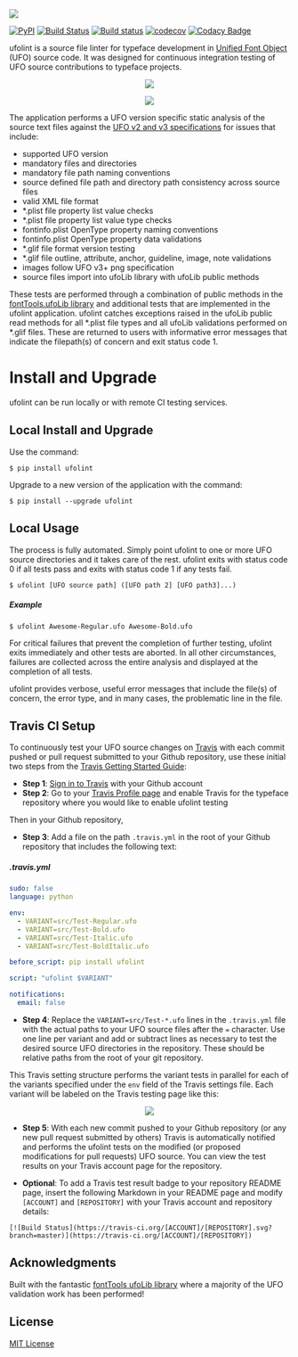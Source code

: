 <img src ="https://raw.githubusercontent.com/source-foundry/ufolint/images/images/title-header-crunch.png" />

[![PyPI](https://img.shields.io/pypi/v/ufolint.svg)](https://pypi.org/project/ufolint)
[![Build Status](https://travis-ci.org/source-foundry/ufolint.svg?branch=master)](https://travis-ci.org/source-foundry/ufolint)
[![Build status](https://ci.appveyor.com/api/projects/status/lsuj8p7myp6mdo2e/branch/master?svg=true)](https://ci.appveyor.com/project/chrissimpkins/ufolint/branch/master) 
[![codecov](https://codecov.io/gh/source-foundry/ufolint/branch/master/graph/badge.svg)](https://codecov.io/gh/source-foundry/ufolint)
[![Codacy Badge](https://api.codacy.com/project/badge/Grade/53663b1c61874ebb8b3022ee9945f5c8)](https://app.codacy.com/app/SourceFoundry/ufolint)

ufolint is a source file linter for typeface development in [Unified Font Object](http://unifiedfontobject.org/) (UFO) source code.  It was designed for continuous integration testing of UFO source contributions to typeface projects. 

<p align="center">
  <img src="https://raw.githubusercontent.com/source-foundry/ufolint/images/images/ufolint_example.gif"/>
</p>

<p align="center">
  <img src ="https://raw.githubusercontent.com/source-foundry/ufolint/images/images/ufolint_travis_example-crunch.png" />
</p>


The application performs a UFO version specific static analysis of the source text files against the [UFO v2 and v3 specifications](http://unifiedfontobject.org/) for issues that include:

  - supported UFO version
  - mandatory files and directories
  - mandatory file path naming conventions
  - source defined file path and directory path consistency across source files
  - valid XML file format
  - *.plist file property list value checks
  - *.plist file property list value type checks
  - fontinfo.plist OpenType property naming conventions
  - fontinfo.plist OpenType property data validations
  - *.glif file format version testing
  - *.glif file outline, attribute, anchor, guideline, image, note validations
  - images follow UFO v3+ png specification
  - source files import into ufoLib library with ufoLib public methods

These tests are performed through a combination of public methods in the [fontTools.ufoLib library](https://github.com/fonttools/fonttools/tree/master/Lib/fontTools/ufoLib) and additional tests that are implemented in the ufolint application.  ufolint catches exceptions raised in the ufoLib public read methods for all *.plist file types and all ufoLib validations performed on *.glif files.  These are returned to users with informative error messages that indicate the filepath(s) of concern and exit status code 1.


# Install and Upgrade

ufolint can be run locally or with remote CI testing services.


## Local Install and Upgrade

Use the command:

```
$ pip install ufolint
```

Upgrade to a new version of the application with the command:

```
$ pip install --upgrade ufolint
```


## Local Usage

The process is fully automated.  Simply point ufolint to one or more UFO source directories and it takes care of the rest.  ufolint exits with status code 0 if all tests pass and exits with status code 1 if any tests fail.

```
$ ufolint [UFO source path] ([UFO path 2] [UFO path3]...)
```

##### Example

```
$ ufolint Awesome-Regular.ufo Awesome-Bold.ufo
```

For critical failures that prevent the completion of further testing, ufolint exits immediately and other tests are aborted.  In all other circumstances, failures are collected across the entire analysis and displayed at the completion of all tests.  

ufolint provides verbose, useful error messages that include the file(s) of concern, the error type, and in many cases, the problematic line in the file.


## Travis CI Setup

To continuously test your UFO source changes on [Travis](https://travis-ci.org) with each commit pushed or pull request submitted to your Github repository, use these initial two steps from the [Travis Getting Started Guide](https://docs.travis-ci.com/user/getting-started/):

- **Step 1**: [Sign in to Travis](https://travis-ci.org/auth) with your Github account
- **Step 2**: Go to your [Travis Profile page](https://travis-ci.org/profile) and enable Travis for the typeface repository where you would like to enable ufolint testing

Then in your Github repository, 

- **Step 3**: Add a file on the path `.travis.yml` in the root of your Github repository that includes the following text:

##### .travis.yml

```yaml
sudo: false
language: python

env:
  - VARIANT=src/Test-Regular.ufo
  - VARIANT=src/Test-Bold.ufo
  - VARIANT=src/Test-Italic.ufo
  - VARIANT=src/Test-BoldItalic.ufo

before_script: pip install ufolint

script: "ufolint $VARIANT"

notifications:
  email: false
```

- **Step 4**: Replace the `VARIANT=src/Test-*.ufo` lines in the `.travis.yml` file with the actual paths to your UFO source files after the `=` character.  Use one line per variant and add or subtract lines as necessary to test the desired source UFO directories in the repository.  These should be relative paths from the root of your git repository.

This Travis setting structure performs the variant tests in parallel for each of the variants specified under the `env` field of the Travis settings file.  Each variant will be labeled on the Travis testing page like this:


<p align="center">
  <img src ="https://raw.githubusercontent.com/source-foundry/ufolint/images/images/parallel_ufolint_jobs-crunch.png" />
</p>


- **Step 5**: With each new commit pushed to your Github repository (or any new pull request submitted by others) Travis is automatically notified and performs the ufolint tests on the modified (or proposed modifications for pull requests) UFO source.  You can view the test results on your Travis account page for the repository.

- **Optional**: To add a Travis test result badge to your repository README page, insert the following Markdown in your README page and modify `[ACCOUNT]` and `[REPOSITORY]` with your Travis account and repository details:

```
[![Build Status](https://travis-ci.org/[ACCOUNT]/[REPOSITORY].svg?branch=master)](https://travis-ci.org/[ACCOUNT]/[REPOSITORY])
```


## Acknowledgments

Built with the fantastic [fontTools ufoLib library](https://github.com/fonttools/fonttools) where a majority of the UFO validation work has been performed!


## License

[MIT License](https://github.com/source-foundry/ufolint/blob/master/docs/LICENSE)
